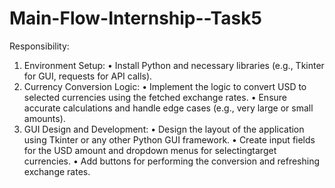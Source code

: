 # Main-Flow-Internship--Task5

Responsibility:
1. Environment Setup:
• Install Python and necessary libraries (e.g., Tkinter for GUI, requests for API calls).
2. Currency Conversion Logic:
• Implement the logic to convert USD to selected currencies using the fetched exchange rates.
• Ensure accurate calculations and handle edge cases (e.g., very large or small amounts).
3. GUI Design and Development:
• Design the layout of the application using Tkinter or any other Python GUI framework.
• Create input fields for the USD amount and dropdown menus for selectingtarget currencies. 
• Add buttons for performing the conversion and refreshing exchange rates.
